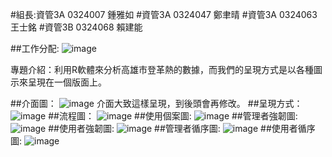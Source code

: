 #組長:資管3A 0324007 鍾雅如
#資管3A 0324047 鄭聿晴 
#資管3A 0324063 王士銘 
#資管3B 0324068 賴建能


##工作分配:
![image](https://github.com/0324007/oose_0324007/blob/master/未命名.png)


專題介紹：利用R軟體來分析高雄市登革熱的數據，而我們的呈現方式是以各種圖示來呈現在一個版面上。

##介面圖：
![image](https://github.com/0324007/oose_0324007/blob/master/介面圖.png)
介面大致這樣呈現，到後頭會再修改。
##呈現方式：
![image](https://github.com/0324007/oose_0324007/blob/master/123.jpg)
##流程圖：
![image](https://github.com/0324007/oose_0324007/blob/master/流程圖.png)
##使用個案圖:
![image](https://github.com/0324007/oose_0324007/blob/master/使用個案圖.png)
##管理者強韌圖:
![image](https://github.com/0324007/oose_0324007/blob/master/管理者強韌圖.png)
##使用者強韌圖:
![image](https://github.com/0324007/oose_0324007/blob/master/使用者強韌圖.png)
##管理者循序圖:
![image](https://github.com/0324007/oose_0324007/blob/master/manger.jpg)
##使用者循序圖:
![image](https://github.com/0324007/oose_0324007/blob/master/user.jpg)

